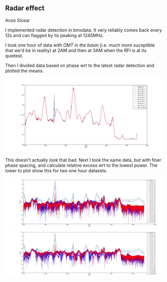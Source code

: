 
## Radar effect
Anze Slosar

I implemented radar detection in bmxdata. It very reliably comes back
every 12s and can flagged by its peaking at 1245MHz.

I took one hour of data with *OMT in the basin* (i.e. much more
suceptible that we'd be in reality) at 2AM
and then at 3AM when the RFI is at its quietest. 

Then I divided data based on phase wrt to the latest radar detection
and plotted the means.

![radar](RadarPower.png)

This doesn't actually look that bad. Next I took the same data, but
with finer phase spacing, and calculate relative excess wrt to the
lowest power. The lower to plot show this for two one hour datasets.

![trace](dradar1.png)
![trace](dradar2.png)






